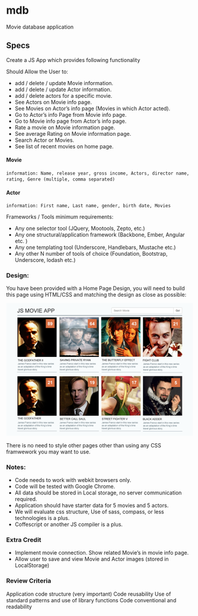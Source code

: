 # mdb
Movie database application

## Specs
Create a JS App which provides following functionality

Should Allow the User to:

- add / delete / update Movie information.
- add / delete / update Actor information.
- add / delete actors for a specific movie.
- See Actors on Movie info page.
- See Movies on Actor’s info page (Movies in which Actor acted).
- Go to Actor’s info Page from Movie info page.
- Go to Movie info page from Actor’s info page.
- Rate a movie on Movie information page.
- See average Rating on Movie information page.
- Search Actor or Movies.
- See list of recent movies on home page.

#### Movie
    information: Name, release year, gross income, Actors, director name, rating, Genre (multiple, comma separated)

#### Actor
    information: First name, Last name, gender, birth date, Movies


Frameworks / Tools minimum requirements:

- Any one selector tool (JQuery, Mootools, Zepto, etc.)
- Any one structural/application framework (Backbone, Ember, Angular etc. )
- Any one templating tool (Underscore, Handlebars, Mustache etc.)
- Any other N number of tools of choice (Foundation, Bootstrap, Underscore, lodash etc.)

### Design:

You have been provided with a Home Page Design, you will need to build this page using HTML/CSS and matching the design as close as possible:

![design_exported.png](design_exported.png)

There is no need to style other pages other than using any CSS framwework you may want to use.


### Notes:

- Code needs to work with webkit browsers only.
- Code will be tested with Google Chrome.
- All data should be stored in Local storage, no server communication required.
- Application should have starter data for 5 movies and 5 actors.
- We will evaluate css structure, Use of sass, compass, or less technologies is a plus.
- Coffescript or another JS compiler is a plus.


### Extra Credit

- Implement movie connection. Show related Movie’s in movie info page.
- Allow user to save and view Movie and Actor images (stored in LocalStorage)


### Review Criteria

Application code structure (very important)
Code reusability
Use of standard patterns and use of library functions
Code conventional and readability
